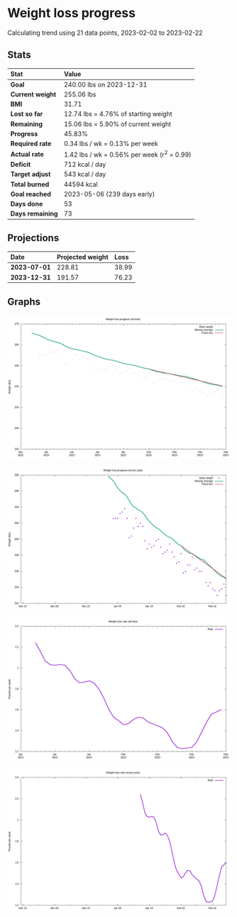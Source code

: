 # Weight loss progress

Calculating trend using 21 data points, 2023-02-02 to 2023-02-22

## Stats

Stat|Value
:-|:-
**Goal**|240.00 lbs on 2023-12-31
**Current weight**|255.06 lbs
**BMI**|31.71
**Lost so far**|12.74 lbs =  4.76% of starting weight
**Remaining**|15.06 lbs =  5.90% of current  weight
**Progress**|45.83%
**Required rate**|0.34 lbs / wk = 0.13% per week
**Actual rate**|1.42 lbs / wk = 0.56% per week  (r<sup>2</sup> = 0.99)
**Deficit**|712 kcal / day
**Target adjust**|543 kcal / day
**Total burned**|44594 kcal
**Goal reached**|2023-05-06 (239 days early)
**Days done**|53
**Days remaining**|73

## Projections

Date|Projected weight|Loss
:-|:-|:-
**2023-07-01**|228.81|38.99
**2023-12-31**|191.57|76.23

## Graphs

![](weight-graph-alltime.png)

![](weight-graph-recent.png)

![](rate-graph-alltime.png)

![](rate-graph-recent.png)

